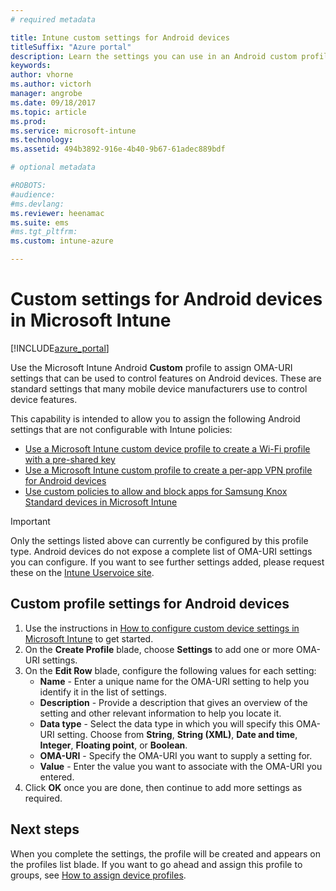 ```yaml
---
# required metadata

title: Intune custom settings for Android devices
titleSuffix: "Azure portal"
description: Learn the settings you can use in an Android custom profile."
keywords:
author: vhorne
ms.author: victorh
manager: angrobe
ms.date: 09/18/2017
ms.topic: article
ms.prod:
ms.service: microsoft-intune
ms.technology:
ms.assetid: 494b3892-916e-4b40-9b67-61adec889bdf

# optional metadata

#ROBOTS:
#audience:
#ms.devlang:
ms.reviewer: heenamac
ms.suite: ems
#ms.tgt_pltfrm:
ms.custom: intune-azure

---
```


# Custom settings for Android devices in Microsoft Intune

[!INCLUDE[azure_portal](./includes/azure_portal.md)]

Use the Microsoft Intune Android **Custom** profile to assign OMA-URI settings that can be used to control features on Android devices. These are standard settings that many mobile device manufacturers use to control device features.

This capability is intended to allow you to assign the following Android settings that are not configurable with Intune policies:

- [Use a Microsoft Intune custom device profile to create a Wi-Fi profile with a pre-shared key](/intune/wi-fi-profile-shared-key)
- [Use a Microsoft Intune custom profile to create a per-app VPN profile for Android devices](/intune/android-pulse-secure-per-app-vpn)
- [Use custom policies to allow and block apps for Samsung Knox Standard devices in Microsoft Intune](/intune/samsung-knox-apps-allow-block)

>[!IMPORTANT]
>Only the settings listed above can currently be configured by this profile type. Android devices do not expose a complete list of OMA-URI settings you can configure. If you want to see further settings added, please request these on the [Intune Uservoice site](https://microsoftintune.uservoice.com/forums/291681-ideas).

## Custom profile settings for Android devices

1. Use the instructions in [How to configure custom device settings in Microsoft Intune](custom-settings-configure.md) to get started.
2. On the **Create Profile** blade, choose **Settings** to add one or more OMA-URI settings.
3. On the **Edit Row** blade, configure the following values for each setting:
	- **Name** - Enter a unique name for the OMA-URI setting to help you identify it in the list of settings.
	- **Description** - Provide a description that gives an overview of the setting and other relevant information to help you locate it.
	- **Data type** - Select the data type in which you will specify this OMA-URI setting. Choose from **String**, **String (XML)**, **Date and time**, **Integer**, **Floating point**, or **Boolean**.
	- **OMA-URI** - Specify the OMA-URI you want to supply a setting for.
	- **Value** - Enter the value you want to associate with the OMA-URI you entered.
4. Click **OK** once you are done, then continue to add more settings as required.

## Next steps

When you complete the settings, the profile will be created and appears on the profiles list blade. If you want to go ahead and assign this profile to groups, see [How to assign device profiles](device-profile-assign.md).




